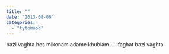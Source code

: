 ```yaml
---
title: ""
date: "2013-08-06"
categories: 
  - "tytomood"
---
```


bazi vaghta hes mikonam adame khubiam..... faghat bazi vaghta
